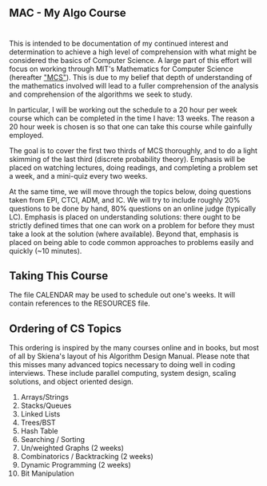 ## MAC - My Algo Course
# 
This is intended to be documentation of my continued interest and determination to achieve a high level of comprehension with what might be considered the basics of Computer Science. A large part of this effort will focus on working through MIT's Mathematics for Computer Science (hereafter ["MCS"](https://ocw.mit.edu/courses/electrical-engineering-and-computer-science/6-042j-mathematics-for-computer-science-fall-2010/index.htm)). This is due to my belief that depth of understanding of the mathematics involved will lead to a fuller comprehension of the analysis and comprehension of the algorithms we seek to study.

In particular, I will be working out the schedule to a 20 hour per week course which can be completed in the time I have: 13 weeks. The reason a 20 hour week is chosen is so that one can take this course while gainfully employed.

The goal is to cover the first two thirds of MCS thoroughly, and to do a light skimming of the last third (discrete probability theory). Emphasis will be placed on watching lectures, doing readings, and completing a problem set a week, and a mini-quiz every two weeks.

At the same time, we will move through the topics below, doing questions taken from EPI, CTCI, ADM, and IC. We will try to include roughly 20% questions to be done by hand, 80% questions on an online judge (typically LC). Emphasis is placed on understanding solutions: there ought to be strictly defined times that one can work on a problem for before they must take a look at the solution (where available). Beyond that, emphasis is placed on being able to code common approaches to problems easily and quickly (~10 minutes).

## Taking This Course

The file CALENDAR may be used to schedule out one's weeks. It will contain references to the RESOURCES file.

## Ordering of CS Topics

This ordering is inspired by the many courses online and in books, but most of all by Skiena's layout of his Algorithm Design Manual. Please note that this misses many advanced topics necessary to doing well in coding interviews. These include parallel computing, system design, scaling solutions, and object oriented design.

1. Arrays/Strings
2. Stacks/Queues
3. Linked Lists
4. Trees/BST
5. Hash Table
6. Searching / Sorting
7. Un/weighted Graphs (2 weeks)
8. Combinatorics / Backtracking (2 weeks)
9. Dynamic Programming (2 weeks)
10. Bit Manipulation